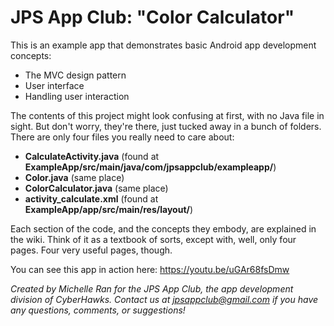 # JPS App Club: "Color Calculator"
This is an example app that demonstrates basic Android app development concepts:
  - The MVC design pattern
  - User interface
  - Handling user interaction

The contents of this project might look confusing at first, with no Java file in sight. But don't worry, they're there, just tucked away in a bunch of folders. There are only four files you really need to care about:
- **CalculateActivity.java** (found at **ExampleApp/src/main/java/com/jpsappclub/exampleapp/**)
- **Color.java** (same place)
- **ColorCalculator.java** (same place)
- **activity_calculate.xml** (found at **ExampleApp/app/src/main/res/layout/**)

Each section of the code, and the concepts they embody, are explained in the wiki. Think of it as a textbook of sorts, except with, well, only four pages. Four very useful pages, though.

You can see this app in action here: https://youtu.be/uGAr68fsDmw

*Created by Michelle Ran for the JPS App Club, the app development division of CyberHawks. Contact us at jpsappclub@gmail.com if you have any questions, comments, or suggestions!*
